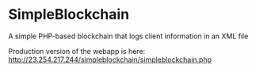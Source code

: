 # SimpleBlockchain
A simple PHP-based blockchain that logs client information in an XML file

Production version of the webapp is here: http://23.254.217.244/simpleblockchain/simpleblockchain.php
